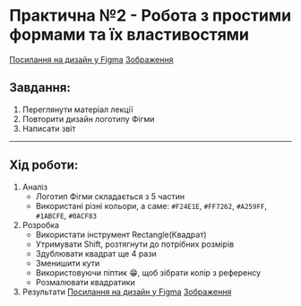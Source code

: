 
# Практична №2 - Робота з простими формами та їх властивостями
[Посилання на дизайн у Figma](https://www.figma.com/design/JiPVqu4aLwueGx1QTVASuI/Figma_LOGO_Stuienko_IPZ-2.03?node-id=0-1&p=f&t=RcUMrewXEtTMmKLj-0)
[Зображення](Figma.svg)
## Завдання:
1. Переглянути матеріал лекції
2. Повторити дизайн логотипу Фігми
3. Написати звіт

---

## Хід роботи:
1. Аналіз
    - Логотип Фігми складається з 5 частин
    - Використані різні кольори, а саме: `#F24E1E`, `#FF7262`, `#A259FF`, `#1ABCFE`, `#0ACF83`
2. Розробка
    - Використати інструмент Rectangle(Квадрат)
    - Утримувати Shift, розтягнути до потрібних розмірів
    - Здублювати квадрат ще 4 рази
    - Зменишити кути
    - Використовуючи піптик :grin:, щоб зібрати колір з референсу
    - Розмалювати квадратики
3. Результати
   [Посилання на дизайн у Figma](https://www.figma.com/design/JiPVqu4aLwueGx1QTVASuI/Figma_LOGO_Stuienko_IPZ-2.03?node-id=0-1&p=f&t=RcUMrewXEtTMmKLj-0)
[Зображення](Figma.svg)
